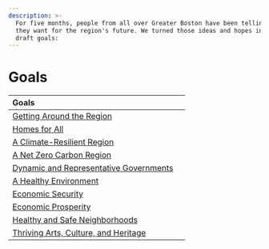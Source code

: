 ```yaml
---
description: >-
  For five months, people from all over Greater Boston have been telling us what
  they want for the region's future. We turned those ideas and hopes into ten
  draft goals:
---
```


# Goals

| Goals |  |
| :--- | :--- |
| [Getting Around the Region](getting-around-the-region.md) |  |
| [Homes for All](homes-for-all.md) |  |
| [A Climate-Resilient Region ](a-climate-resilient-region.md) |  |
| [A Net Zero Carbon Region ](a-net-zero-carbon-region.md) |  |
| [Dynamic and Representative Governments ](dynamic-and-representative-governments.md) |  |
| [A Healthy Environment ](a-healthy-environment.md) |  |
| [Economic Security ](economic-security-and-prosperity.md) |  |
| [Economic Prosperity ](economic-prosperity.md) |  |
| [Healthy and Safe Neighborhoods ](healthy-and-safe-neighborhoods.md) |  |
| [Thriving Arts, Culture, and Heritage](thriving-arts-culture-and-heritage.md) |  |



